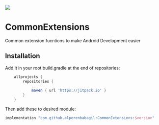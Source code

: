 [![](https://jitpack.io/v/alperenbabagil/CommonExtensions.svg)](https://jitpack.io/#alperenbabagil/CommonExtensions)

# CommonExtensions

Common extension fucntions to make Android Development easier

## Installation
Add it in your root build.gradle at the end of repositories:
```gradle
	allprojects {
		repositories {
			...
			maven { url 'https://jitpack.io' }
		}
	}
```
Then add these to desired module:
```gradle
implementation "com.github.alperenbabagil:CommonExtensions:$version"
```
